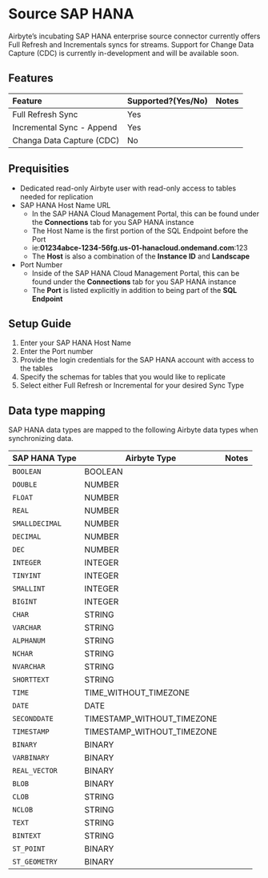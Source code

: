 # Source SAP HANA

Airbyte’s incubating SAP HANA enterprise source connector currently offers Full Refresh and Incrementals syncs for streams. Support for Change Data Capture (CDC) is currently in-development and will be available soon.

## Features

| Feature           | Supported?\(Yes/No\) | Notes |
| :---------------- | :------------------- | :---- |
| Full Refresh Sync | Yes                  |       |
| Incremental Sync - Append | Yes          |       |
| Changa Data Capture (CDC) | No           |       |


## Prequisities

- Dedicated read-only Airbyte user with read-only access to tables needed for replication
- SAP HANA Host Name URL
  - In the SAP HANA Cloud Management Portal, this can be found under the **Connections** tab for you SAP HANA instance
  - The Host Name  is the first portion of the SQL Endpoint before the Port
  - ie:**01234abce-1234-56fg.us-01-hanacloud.ondemand.com**:123
  - The **Host** is also a combination of the **Instance ID** and **Landscape**
- Port Number
  - Inside of the SAP HANA Cloud Management Portal, this can be found under the **Connections** tab for you SAP HANA instance
  - The **Port** is listed explicitly in addition to being part of the **SQL Endpoint**
 
## Setup Guide

1. Enter your SAP HANA Host Name
2. Enter the Port number
3. Provide the login credentials for the SAP HANA account with access to the tables
4. Specify the schemas for tables that you would like to replicate
5. Select  either Full Refresh or Incremental for your desired Sync Type

## Data type mapping

SAP HANA data types are mapped to the following Airbyte data types when synchronizing data.

| SAP HANA Type  | Airbyte Type               | Notes |
| -------------- | -------------------------- | ----- |
| `BOOLEAN`      | BOOLEAN                    |       |
| `DOUBLE`       | NUMBER                     |       |
| `FLOAT`        | NUMBER                     |       |
| `REAL`         | NUMBER                     |       |
| `SMALLDECIMAL` | NUMBER                     |       |
| `DECIMAL`      | NUMBER                     |       |
| `DEC`          | NUMBER                     |       |
| `INTEGER`      | INTEGER                    |       |
| `TINYINT`      | INTEGER                    |       |
| `SMALLINT`     | INTEGER                    |       |
| `BIGINT`       | INTEGER                    |       |
| `CHAR`         | STRING                     |       |
| `VARCHAR`      | STRING                     |       |
| `ALPHANUM`     | STRING                     |       |
| `NCHAR`        | STRING                     |       |
| `NVARCHAR`     | STRING                     |       |
| `SHORTTEXT`    | STRING                     |       |
| `TIME`         | TIME_WITHOUT_TIMEZONE      |       |
| `DATE`         | DATE                       |       |
| `SECONDDATE`   | TIMESTAMP_WITHOUT_TIMEZONE |       |
| `TIMESTAMP`    | TIMESTAMP_WITHOUT_TIMEZONE |       |
| `BINARY`       | BINARY                     |       |
| `VARBINARY`    | BINARY                     |       |
| `REAL_VECTOR`  | BINARY                     |       |
| `BLOB`         | BINARY                     |       |
| `CLOB`         | STRING                     |       |
| `NCLOB`        | STRING                     |       |
| `TEXT`         | STRING                     |       |
| `BINTEXT`      | STRING                     |       |
| `ST_POINT`     | BINARY                     |       |
| `ST_GEOMETRY`  | BINARY                     |


